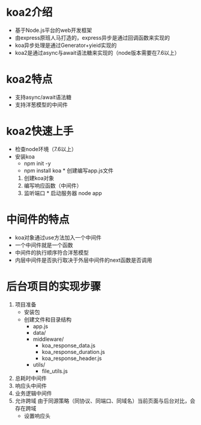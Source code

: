 # koa2介绍
   * 基于Node.js平台的web开发框架
   * 由express原班人马打造的，express异步是通过回调函数来实现的
   * koa异步处理是通过Generator+yieid实现的
   * koa2是通过async与await语法糖来实现的（node版本需要在7.6以上）
# koa2特点
  * 支持async/await语法糖
  * 支持洋葱模型的中间件
# koa2快速上手
   * 检查node环境（7.6以上）
   * 安装koa
       - npm init -y
       - npm install koa
    * 创建编写app.js文件
      1. 创建koa对象
      2. 编写响应函数（中间件）
      3. 监听端口
    * 启动服务器 node app 
# 中间件的特点
  * koa对象通过use方法加入一个中间件
  * 一个中间件就是一个函数
  * 中间件的执行顺序符合洋葱模型
  * 内层中间件是否执行取决于外层中间件的next函数是否调用
# 后台项目的实现步骤
  1. 项目准备
     - 安装包
     - 创建文件和目录结构
       - app.js
       - data/
       - middleware/
          - koa_response_data.js
          - koa_response_duration.js
          - koa_response_header.js
       - utils/
          - file_utils.js
  2. 总耗时中间件
  3. 响应头中间件
  4. 业务逻辑中间件
  5. 允许跨域
       由于同源策略（同协议、同端口、同域名）当前页面与后台对比，会存在跨域
       * 设置响应头
